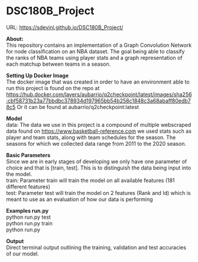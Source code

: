 # DSC180B_Project

URL: https://sdevinl.github.io/DSC180B_Project/


**About:**  
  This repository contains an implementation of a Graph Convolution Network for node classification on an NBA dataset. The goal being able to classify the ranks of NBA teams using player stats and a graph representation of each matchup between teams in a season. 
  
**Setting Up Docker Image**  
  The docker image that was created in order to have an environment able to run this project is found on the repo at https://hub.docker.com/layers/aubarrio/q2checkpoint/latest/images/sha256:cbf58731b23a77bbdbc378934d197965bb54b258c1848c3a68abaff80edb78c5 Or it can be found at aubarrio/q2checkpoint:latest  
    
**Model**  
  data: The data we use in this project is a compound of multiple webscraped data found on https://www.basketball-reference.com we used stats such as player and team stats, along with team schedules for the season. The seasons for which we collected data range from 2011 to the 2020 season.  

**Basic Parameters**  
  Since we are in early stages of developing we only have one parameter of choice and that is [train, test]. This is to distinguish the data being input into the model.  
    train: Parameter train will train the model on all available features (181 different features)  
    test: Parameter test will train the model on 2 features (Rank and Id) which is meant to use as an evaluation of how our data is performing  
    
**Examples run.py**  
  python run.py test  
  python run.py train  
  python run.py  
  
**Output**  
  Direct terminal output outlining the training, validation and test accuracies of our model.  
